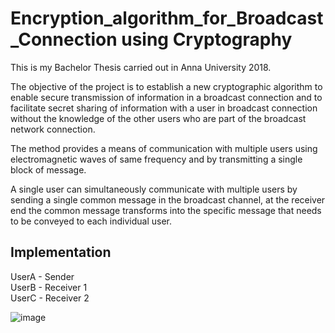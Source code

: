 # Encryption_algorithm_for_Broadcast_Connection using Cryptography

This is my Bachelor Thesis carried out in Anna University 2018.<br>

The objective of the project is to establish a new cryptographic algorithm to enable secure transmission of information in a broadcast connection and to facilitate secret sharing of information
with a user in broadcast connection without the knowledge of the other users who are part of the broadcast network connection. <br>

The method provides a means of communication with multiple users using electromagnetic waves of same frequency and by transmitting a single block of message. <br>

A single user can simultaneously communicate with multiple users by sending a single common message in the broadcast channel, at the receiver end the common message
transforms into the specific message that needs to be conveyed to each individual user.

## Implementation
UserA - Sender <br>
UserB - Receiver 1 <br>
UserC - Receiver 2 <br>

![image](https://user-images.githubusercontent.com/105854096/175838627-96e1e8b5-3e9c-4f3b-80c2-c5881f4b6abd.png)



